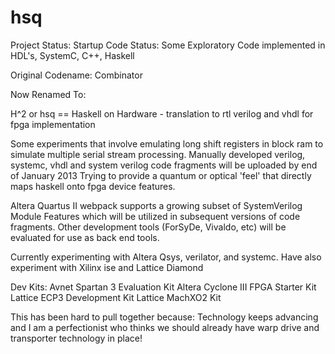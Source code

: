 hsq
===

Project Status: Startup
Code Status: Some Exploratory Code implemented in HDL's, SystemC, C++, Haskell

Original Codename: Combinator 

Now Renamed To: 

  H^2 or hsq == Haskell on Hardware - translation to rtl verilog and vhdl for fpga implementation

Some experiments that involve emulating long shift registers in block ram to simulate multiple serial stream processing.
Manually developed verilog, systemc, vhdl and system verilog code fragments will be uploaded by end of January 2013
Trying to provide a quantum or optical 'feel' that directly maps haskell onto fpga device features.

Altera Quartus II webpack supports a growing subset of SystemVerilog Module Features which will be utilized in subsequent
versions of code fragments. Other development tools (ForSyDe, Vivaldo, etc) will be evaluated for use as back end tools.

Currently experimenting with Altera Qsys, verilator, and systemc. 
Have also experiment with Xilinx ise and Lattice Diamond

Dev Kits:
  Avnet Spartan 3 Evaluation Kit
  Altera Cyclone III FPGA Starter Kit
  Lattice ECP3 Development Kit
  Lattice MachXO2 Kit
  
This has been hard to pull together because:
  Technology keeps advancing and I am a perfectionist who thinks we should already have warp drive and transporter technology in place!
  
